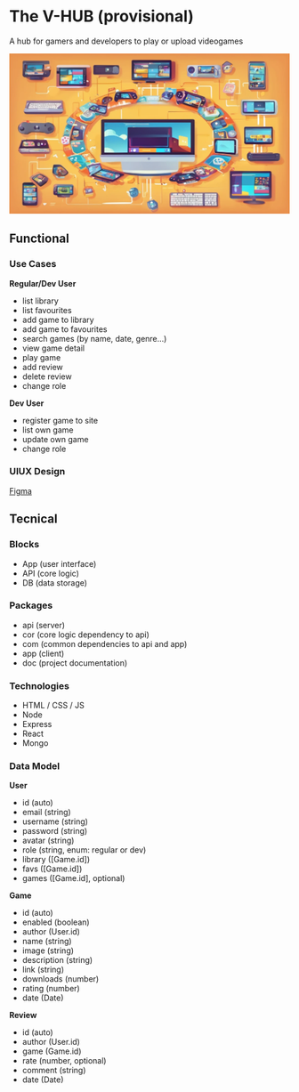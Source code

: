 # The V-HUB (provisional)

A hub for gamers and developers to play or upload videogames

![V-HUB image](./images/preview.webp)

## Functional

### Use Cases

**Regular/Dev User**
- list library
- list favourites
- add game to library
- add game to favourites
- search games (by name, date, genre...)
- view game detail
- play game
- add review
- delete review
- change role

**Dev User**
- register game to site
- list own game
- update own game
- change role

### UIUX Design

[Figma](https://www.figma.com/files/team/1381930055088856376/project/256028731/Project?fuid=1381930053009727034)

## Tecnical

### Blocks

- App (user interface)
- API (core logic)
- DB (data storage)

### Packages

- api (server)
- cor (core logic dependency to api)
- com (common dependencies to api and app)
- app (client)
- doc (project documentation)

### Technologies

- HTML / CSS  / JS
- Node
- Express
- React
- Mongo

### Data Model

**User**
- id (auto)
- email (string)
- username (string)
- password (string)
- avatar (string)
- role (string, enum: regular or dev)
- library ([Game.id])
- favs ([Game.id])
- games ([Game.id], optional)

**Game**
- id (auto)
- enabled (boolean)
- author (User.id)
- name (string)
- image (string)
- description (string)
- link (string)
- downloads (number)
- rating (number)
- date (Date)

**Review**
- id (auto)
- author (User.id)
- game (Game.id)
- rate (number, optional)
- comment (string)
- date (Date)

